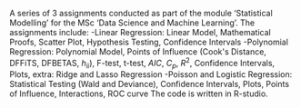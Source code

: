 A series of 3 assignments conducted as part of the module ‘Statistical Modelling’ for the MSc ‘Data Science and Machine Learning’. The assignments include:
-Linear Regression: Linear Model, Mathematical Proofs, Scatter Plot, Hypothesis Testing, Confidence Intervals
-Polynomial Regression: Polynomial Model, Points of Influence (Cook's Distance, DFFiTS, DFBETAS, $h_{ii}$), F-test, t-test, $AIC$, $C_p$, $R^2$, Confidence Intervals, Plots, extra: Ridge and  Lasso Regression
-Poisson and Logistic Regression: Statistical Testing (Wald and Deviance), Confidence Intervals, Plots, Points of Influence, Interactions, ROC curve
The code is written in R-studio.
